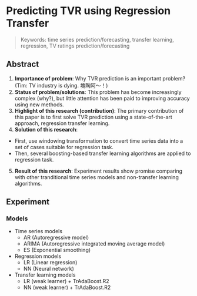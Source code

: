 # Predicting TVR using Regression Transfer

> Keywords: time series prediction/forecasting, transfer learning, regression, TV ratings prediction/forecasting

## Abstract
1. **Importance of problem**: Why TVR prediction is an important problem? (Tim: TV industry is dying. 塊陶阿～！)
2. **Status of problem/solutions**: This problem has become increasingly complex (why?), but little attention has been paid to improving accuracy using new methods.
3. **Highlight of this research (contribution)**: The primary contribution of this paper is to first solve TVR prediction using a state-of-the-art approach, regression transfer learning.
4. **Solution of this research**:
  - First, use windowing transformation to convert time series data into a set of cases suitable for regression task.
  - Then, several boosting-based transfer learning algorithms are applied to regression task.
5. **Result of this research**: Experiment results show promise comparing with other tranditional time series models and non-transfer learning algorithms.

## Experiment
### Models
- Time series models
  - AR (Autoregressive model)
  - ARIMA (Autoregressive integrated moving average model)
  - ES (Exponential smoothing)
- Regression models
  - LR (Linear regression)
  - NN (Neural network)
- Transfer learning models
  - LR (weak learner) + TrAdaBoost.R2
  - NN (weak learner) + TrAdaBoost.R2
